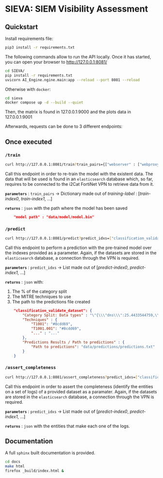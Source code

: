 
# SIEVA: SIEM Visibility Assessment

## Quickstart

Install requirements file:

``` bash
pip3 install -r requirements.txt
```

The following commands allow to run the API locally. Once it has started, you can open your browser to http://127.0.0.1:8081/

``` bash
cd SIEVA/
pip install -r requirements.txt
uvicorn AI_Engine.ngine.main:app --reload --port 8081 --reload
```

Otherwise with `docker`:

``` bash
cd sieva
docker compose up -d --build --quiet
```

Then, the matrix is found in 127.0.0.1:9000 and the plots data in 127.0.0.1:9001

Afterwards, requests can be done to 3 different endpoints:

## Once executed

### `/train`

```bash
curl http://127.0.0.1:8081/train?train_pairs={["webserver" : ["webproxy-squid", "webserver-generic", "webserver-nginx"]]}
```

Call this endpoint in order to re-train the model with the existent data. The data that will be used is found in an `elasticsearch` database which, so far, requires to be connected to the i2Cat FortiNet VPN to retrieve data from it.

**`parameters`** : `train_pairs` -> Dictionary made out of _training-label_ : [_train-index0_, _train-index1_, ...]

**`returns`** : `json` with the path where the model has been saved

```json
    "model path" : "data/model/model.bin"
```


### `/predict`

```bash
curl http://127.0.0.1:8081/predict?predict_idxs=["classification_validate_dataset"]
```

Call this endpoint to perform a prediction with the pre-trained model over the indexes provided as a parameter. Again, if the datasets are stored in the `elasticsearch` database, a connection through the VPN is required.

**`parameters`** : `predict_idxs` -> List made out of [_predict-index0_, _predict-index1_, ...]

**`returns`** : `json` with:

1. The \% of the category split
2. The MITRE techniques to use
3. The path to the predictions file created

```json
    "classification_validate_dataset": {
        "Category Split: Data types" : "\"{\\\"dns\\\":25.4433544759,\\\"webserver\\\":24.3785048969,\\\"evtx\\\":23.0140914828,\\\"firewall\\\":13.7913198383,\\\"identity\\\":12.6204246617,\\\"dhcp\\\":0.7523046444}\"",
        "Techniques" : {
            "T1001": "#8cdd69",
            "T1001.001": "#8cdd69",
            "..." : "..."
        },
        "Predictions Results / Path to predictions" : {
            "Path to predictions": "data/predictions/predictions.txt"
        }
    }
```

### `/assert_completeness`

```bash
curl http://127.0.0.1:8081/assert_completeness?predict_idxs=["classification_validate_dataset"]
```

Call this endpoint in order to assert the completeness (identify the entities on a set of logs) of a provided dataset as a paramater. Again, if the datasets are stored in the `elasticsearch` database, a connection through the VPN is required.

**`parameters`** : `predict_idxs` -> List made out of [_predict-index0_, _predict-index1_, ...]

**`returns`** : `json` with the entities that make each one of the logs.


## Documentation

A full `sphinx` built documentation is provided.

```bash
cd docs 
make html 
firefox _build/index.html &
```
